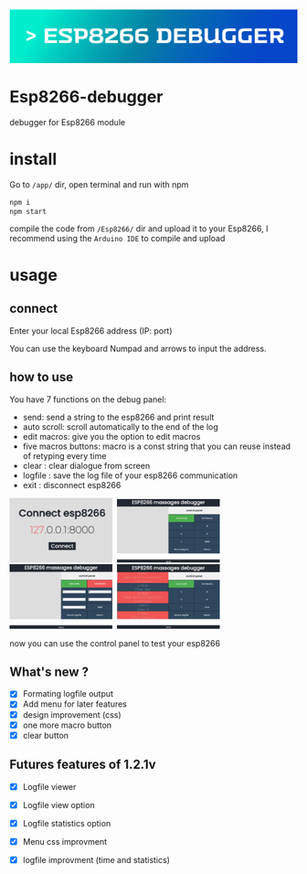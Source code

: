<img src="https://raw.githubusercontent.com/EladJosef/Esp8266-debugger/314465702463d86e7e67cb41d26b78e2950b80eb/img/banner.svg" width="1000">

# Esp8266-debugger
debugger for Esp8266 module

# install
Go to `/app/` dir, open terminal and run with npm
```node
npm i
npm start
```
compile the code from `/Esp8266/` dir and upload it to your Esp8266, I recommend using the `Arduino IDE` to compile and upload

# usage

## connect

Enter your local Esp8266 address (IP: port)


You can use the keyboard Numpad and arrows to input the address.

## how to use
You have 7 functions on the debug panel:
- send: send a string to the esp8266 and print result
- auto scroll: scroll automatically to the end of the log 
- edit macros: give you the option to edit macros 
- five macros buttons: macro is a const string that you can reuse instead of retyping every time 
- clear : clear dialogue from screen
- logfile : save the log file of your esp8266 communication 
- exit : disconnect esp8266

<p float="left">
  <kbd>
  <img src="https://raw.githubusercontent.com/EladJosef/Esp8266-debugger/master/img/connect.png" width="180">
  </kbd>
  <kbd>
  <img src="https://raw.githubusercontent.com/EladJosef/Esp8266-debugger/master/img/Control.png" width="180">
  </kbd>
  <kbd>
  <img src="https://raw.githubusercontent.com/EladJosef/Esp8266-debugger/master/img/edit-macro.png" width="180">
  </kbd>
  <kbd>
  <img src="https://raw.githubusercontent.com/EladJosef/Esp8266-debugger/master/img/log.png" width="180">
  </kbd>
</p>


now you can use the control panel to test your esp8266
## What's new ?
- [X] Formating logfile output 
- [X] Add menu for later features 
- [X] design improvement (css)
- [X] one more macro button
- [X] clear button

## Futures features of 1.2.1v
- [X] Logfile viewer
- [X] Logfile view option
- [X] Logfile statistics option
- [X] Menu css improvment
- [X] logfile improvment (time and statistics)



